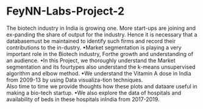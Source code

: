 # FeyNN-Labs-Project-2
The biotech industry in India is growing one.  More start-ups are joining and ex-panding the share of output for the industry.
Hence it is necessary that a databasemust be maintained to identify such firms and record their contributions to the in-dustry.
•Market segmentation is playing a very important role in the Biotech industry, Forthe growth and understanding of an audience.
•In  this  Project,  we  thoroughly  understand  the  Market  segmentation  and  its  fourtypes also understand the k-means unsupervised algorithm and elbow method.
•We understand the Vitamin A dose in India from 2009-13 by using Data visualiza-tion techniques.  
Also time to time we provide thoughts how these plots and dataare useful in making a bio-tech startup.
•We also explore the data of hospitals and availability of beds in these hospitals inIndia from 2017-2019.
